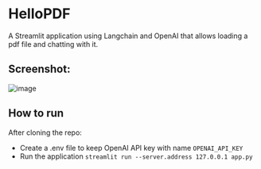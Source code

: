 # HelloPDF
A Streamlit application using Langchain and OpenAI that allows loading a pdf file and chatting with it.

## Screenshot:
![image](https://github.com/aliakyurek/llm/assets/5635699/d8d9ae0d-0d11-43df-b3be-fdf4113a9fef)

## How to run
After cloning the repo:
* Create a .env file to keep OpenAI API key with name ```OPENAI_API_KEY```
* Run the application ```streamlit run --server.address 127.0.0.1 app.py```
